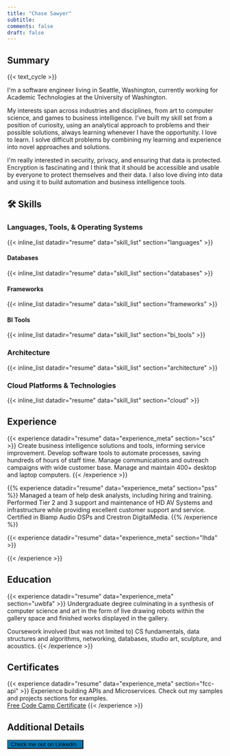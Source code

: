 ```yaml
---
title: "Chase Sawyer"
subtitle:
comments: false
draft: false
---
```


## Summary

{{< text_cycle >}}

I'm a software engineer living in Seattle, Washington, currently working for Academic Technologies at the University of Washington.

My interests span across industries and disciplines, from art to computer science, and games to business intelligence. I've built my skill set from a position of curiosity, using an analytical approach to problems and their possible solutions, always learning whenever I have the opportunity. I love to learn. I solve difficult problems by combining my learning and experience into novel approaches and solutions.

I'm really interested in security, privacy, and ensuring that data is protected. Encryption is fascinating and I think that it should be accessible and usable by everyone to protect themselves and their data. I also love diving into data and using it to build automation and business intelligence tools.

## :hammer_and_wrench: Skills

### Languages, Tools, & Operating Systems

{{< inline_list datadir="resume" data="skill_list" section="languages" >}}

#### Databases

{{< inline_list datadir="resume" data="skill_list" section="databases" >}}

#### Frameworks

{{< inline_list datadir="resume" data="skill_list" section="frameworks" >}}

#### BI Tools

{{< inline_list datadir="resume" data="skill_list" section="bi_tools" >}}

### Architecture

{{< inline_list datadir="resume" data="skill_list" section="architecture" >}}

### Cloud Platforms & Technologies

{{< inline_list datadir="resume" data="skill_list" section="cloud" >}}

## <i class="fas fa-briefcase"></i> Experience

{{< experience datadir="resume" data="experience_meta" section="scs" >}}
Create business intelligence solutions and tools, informing service improvement. Develop software tools to automate processes, saving hundreds of hours of staff time. Manage communications and outreach campaigns with wide customer base. Manage and maintain 400+ desktop and laptop computers.
{{< /experience >}}

{{% experience datadir="resume" data="experience_meta" section="pss" %}}
Managed a team of help desk analysts, including hiring and training. Performed Tier 2 and 3 support and maintenance of HD AV Systems and infrastructure while providing excellent customer support and service. Certified in Biamp Audio DSPs and Crestron DigitalMedia.
{{% /experience %}}

{{< experience datadir="resume" data="experience_meta" section="lhda" >}}

{{< /experience >}}

## <i class="fas fa-university"></i> Education

{{< experience datadir="resume" data="experience_meta" section="uwbfa" >}}
Undergraduate degree culminating in a synthesis of computer science and art in the form of live drawing robots within the gallery space and finished works displayed in the gallery.

Coursework involved (but was not limited to) CS fundamentals, data structures and algorithms, networking, databases, studio art, sculpture, and acoustics.
{{< /experience >}}

## <i class="far fa-id-badge"></i> Certificates

{{< experience datadir="resume" data="experience_meta" section="fcc-api" >}}
Experience building APIs and Microservices. Check out my samples and projects sections for examples.
<br/>
<a href="https://www.freecodecamp.org/certification/shadowimmage/apis-and-microservices" target="blank">Free Code Camp Certificate</a>
{{< /experience >}}

## Additional Details

[<button style="background-color:#0077b5" type="button" class="btn btn-primary">Check me out on Linkedin&nbsp;&nbsp;<span style="vertical-align:middle"><i class="fab fa-linkedin github-button"></i></span></button>][1]

[1]: https://www.linkedin.com/in/chase-sawyer


<!-- scraps and other junk

Development of both commercial and open source software applications and database systems that generate complex metrics and reports used by CTE and UW-IT management and other high level staff throughout the organization.

Manage and maintain 500+ desktop and laptop computers used in classrooms and by departmental staff. Provide technical evaluation, installation, maintenance and support of integrated classroom technology systems and related components. Provide Tier 2 support and perform configuration, diagnostic, repair, and testing functions.

I am using technologies, such as KNIME Analytics Platform and Tableau Desktop/Server, to mine, clean, process, visualize and report on data from ServiceNow, SQL Server, web services, and other sources. I develop software for desktops and open platforms in Java and Python, manage databases within desktop and reporting applications.

Recent projects involve providing real-time and historical data analysis and reporting on institutional performance metrics within Service-Now, developing an open source RFID-based access control solution for classroom equipment using CAD to design 3D printed parts and open source hardware for integrated systems, and managing marketing/communications campaigns to campus stakeholders and customers.

doing HD AV installation, maintenance, and support; I also design and implement business intelligence systems, working with teammates to define and measure performance for UW-IT, CTE, and others. Finally, I design and implement systems and processes that automate or improve workflows for members of CTE. I graduated from the UW back in 2013, designing and building robots that make drawings using open source hardware and software. 

I've been working at the University of Washington since 2009 as a(n):

- Event Assistant
- Lead Help Desk Analyst
- Program Support Supervisor I
- Senior Computer Specialist (current)
 -->
